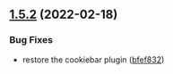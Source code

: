## [1.5.2](https://github.com/italia/bootstrap-italia/compare/v1.5.1...v1.5.2) (2022-02-18)

### Bug Fixes

* restore the cookiebar plugin ([bfef832](https://github.com/italia/bootstrap-italia/commit/bfef832f5d3ba8e9fdea00cbb7cd93b2add68678))